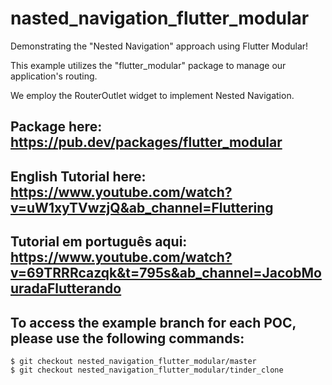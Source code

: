 # nasted_navigation_flutter_modular

Demonstrating the "Nested Navigation" approach using Flutter Modular!

This example utilizes the "flutter_modular" package to manage our application's routing.

We employ the RouterOutlet widget to implement Nested Navigation.

## Package here: https://pub.dev/packages/flutter_modular

## English Tutorial here: https://www.youtube.com/watch?v=uW1xyTVwzjQ&ab_channel=Fluttering

## Tutorial em português aqui: https://www.youtube.com/watch?v=69TRRRcazqk&t=795s&ab_channel=JacobMouradaFlutterando

## To access the example branch for each POC, please use the following commands:

```shell
$ git checkout nested_navigation_flutter_modular/master
$ git checkout nested_navigation_flutter_modular/tinder_clone
```
